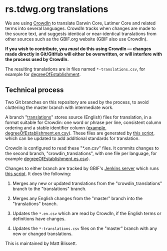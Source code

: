 # rs.tdwg.org translations

We are using [CrowdIn](https://crowdin.com/project/darwin-core) to translate Darwin Core, Latimer Core and related terms into several languages.  CrowdIn tracks when changes are made to the source text, and suggests identical or near-identical translations from other sources such as the GBIF.org website  (GBIF also use CrowdIn).

**If you wish to contribute, you *must* do this using CrowdIn — changes made directly in Git/GitHub will either be overwritten, or will interfere with the process used by CrowdIn.**

The resulting translations are in files named `*-translations.csv`, for example for [degreeOfEstablishment](./degreeOfEstablishment/degreeOfEstablishment-translations.csv).

## Technical process

Two Git branches on this repository are used by the process, to avoid cluttering the master branch with intermediate work.

A branch "[translations](https://github.com/tdwg/rs.tdwg.org/tree/translations)" stores source (English) files for translation, in a format suitable for Crowdin: one word or phrase per line, consistent column ordering and a stable identifier column ([example, degreeOfEstablishment.en.csv](https://github.com/tdwg/rs.tdwg.org/blob/translations/degreeOfEstablishment/degreeOfEstablishment.en.csv)).  These files are generated by [this script](https://github.com/tdwg/rs.tdwg.org/blob/translations/process/translations/build-translations.py), which can be updated to add additional standards for translation.  

Crowdin is configured to read these "*.en.csv" files.  It commits changes to the second branch, "crowdin_translations", with one file per language, for example [degreeOfEstablishment.es.csv](https://github.com/tdwg/rs.tdwg.org/blob/translations/degreeOfEstablishment/degreeOfEstablishment.es.csv)).

Changes to either branch are tracked by GBIF's [Jenkins server](https://builds.gbif.org/job/rs.tdwg.org-translations/) which runs [this script](https://github.com/tdwg/rs.tdwg.org/blob/translations/process/translations/update-crowdin-files.sh).  It does the following:

1. Merges any new or updated translations from the "crowdin_translations" branch to the "translations" branch.

2. Merges any English changes from the "master" branch into the "translations" branch.

3. Updates the `*.en.csv` which are read by CrowdIn, if the English terms or definitions have changes.

4. Updates the `*-translations.csv` files on the "master" branch with any new or changed translations.

This is maintained by Matt Blissett.
